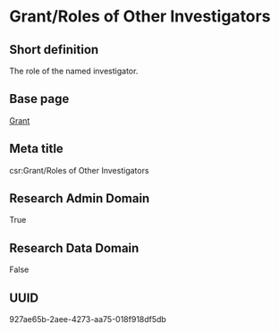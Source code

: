 # Grant/Roles of Other Investigators
## Short definition
The role of the named investigator.
## Base page
[Grant](../../Objects/Grant.md)
## Meta title
csr:Grant/Roles of Other Investigators
## Research Admin Domain
True
## Research Data Domain
False
## UUID
927ae65b-2aee-4273-aa75-018f918df5db

